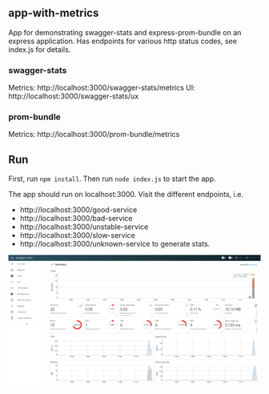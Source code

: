 app-with-metrics
-------------

App for demonstrating swagger-stats and express-prom-bundle on an express application. 
Has endpoints for various http status codes, see index.js for details. 

### swagger-stats
Metrics: http://localhost:3000/swagger-stats/metrics
UI: http://localhost:3000/swagger-stats/ux

### prom-bundle
Metrics: http://localhost:3000/prom-bundle/metrics

## Run
First, run `npm install`.
Then run `node index.js` to start the app. 

The app should run on localhost:3000. Visit the different endpoints, i.e.
- http://localhost:3000/good-service
- http://localhost:3000/bad-service
- http://localhost:3000/unstable-service
- http://localhost:3000/slow-service
- http://localhost:3000/unknown-service 
to generate stats.

![Dashboard screenshot](/screenshot.png?raw=true "Dashboard screenshot")